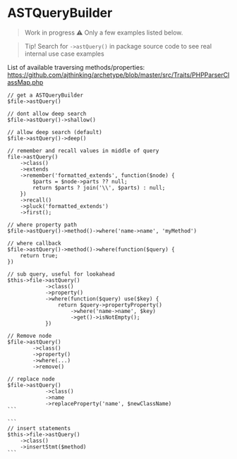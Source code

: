 # ASTQueryBuilder

> Work in progress :warning: Only a few examples listed below. 

> Tip! Search for `->astQuery()` in package source code to see real internal use case examples

List of available traversing methods/properties: https://github.com/ajthinking/archetype/blob/master/src/Traits/PHPParserClassMap.php

```
// get a ASTQueryBuilder
$file->astQuery()
```

```
// dont allow deep search
$file->astQuery()->shallow()
```

```
// allow deep search (default)
$file->astQuery()->deep()
```

```
// remember and recall values in middle of query
file->astQuery()
    ->class()
    ->extends
    ->remember('formatted_extends', function($node) {
        $parts = $node->parts ?? null;
        return $parts ? join('\\', $parts) : null;
    })
    ->recall()
    ->pluck('formatted_extends')
    ->first();

```

```
// where property path
$file->astQuery()->method()->where('name->name', 'myMethod')
```

```
// where callback
$file->astQuery()->method()->where(function($query) {
    return true;
})
```

```
// sub query, useful for lookahead
$this->file->astQuery()
            ->class()
            ->property()
            ->where(function($query) use($key) {
                return $query->propertyProperty()
                    ->where('name->name', $key)
                    ->get()->isNotEmpty();
            })
```

```
// Remove node
$file->astQuery()
        ->class()
        ->property()
        ->where(...)
        ->remove()
```

````
// replace node
$file->astQuery()
            ->class()
            ->name
            ->replaceProperty('name', $newClassName)
```

```
// insert statements
$this->file->astQuery()
    ->class()
    ->insertStmt($method)
```
